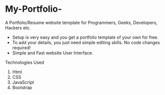 # My-Portfolio-

A Portfolio/Resume website template for Programmers, Geeks, Developers, Hackers etc.


* Setup is very easy and you get a portfolio template of your own for free.
* To add your details, you just need simple editing skills. No code changes required!
* Simple and Fast website User Interface.

Technologies Used

1. Html
2. CSS
3. JavaScript
4. Bootstrap
